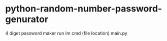 # python-random-number-password-genurator
4 diget password maker
run im cmd 
(file location) main.py
